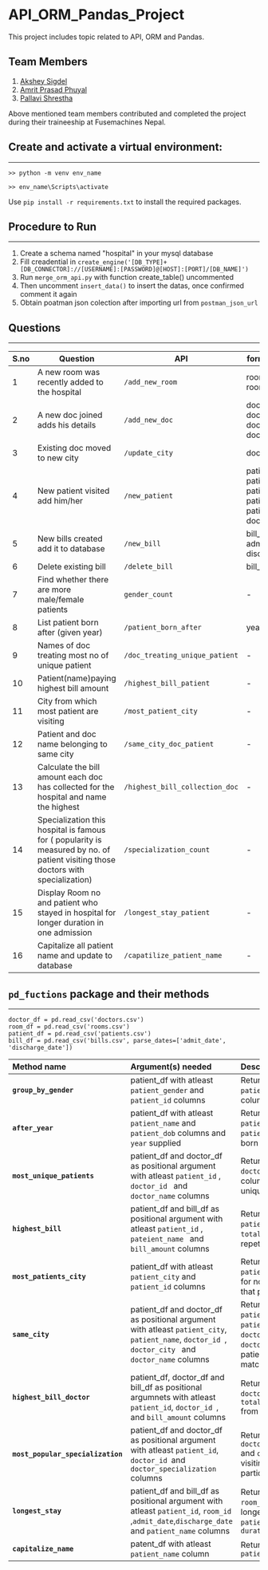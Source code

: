 # API_ORM_Pandas_Project

This project includes topic related to API, ORM and Pandas.  

## Team Members 
1. [Akshey Sigdel](https://github.com/aksigdel)
2. [Amrit Prasad Phuyal](https://github.com/amrit-fuse)
3. [Pallavi Shrestha](https://github.com/stha-pallavii)

Above mentioned team members contributed and completed the project during their traineeship at Fusemachines Nepal.


## Create and activate a virtual environment:
---

`>> python -m venv env_name`

`>> env_name\Scripts\activate`

Use `pip install -r requirements.txt` to install the required packages.


## Procedure to Run
---
1. Create a schema named "hospital"  in your  mysql database 
2. Fill creadential in `create_engine('[DB_TYPE]+[DB_CONNECTOR]://[USERNAME]:[PASSWORD]@[HOST]:[PORT]/[DB_NAME]') `
3. Run `merge_orm_api.py`   with  function  create_table() uncommented 
4. Then uncomment  `insert_data()`  to insert the datas, once confirmed comment it again
5. Obtain poatman json colection after importing url from  `postman_json_url` 


## Questions
---
| **S.no** | **Question**                                                                                                                      | **API**                        | **form-data {key : value}**                                                                           |
| -------- | --------------------------------------------------------------------------------------------------------------------------------- | ------------------------------ | ----------------------------------------------------------------------------------------------------- |
| 1        | A new room was recently added to the hospital                                                                                     | `/add_new_room`                | room_id, room_price_per_day                                                                           |
| 2        | A new doc joined adds his details                                                                                                 | `/add_new_doc`                 | doctor_id, doctor_name, doctor_specialization, doctor_city, doctor_phone                              |
| 3        | Existing doc moved to new city                                                                                                    | `/update_city`                 | doctor_id, doctor_city                                                                                |
| 4        | New patient  visited add him/her                                                                                                  | `/new_patient`                 | patient_id, patient_name, patient_gender, patient_dob,patient_city, patient_phone, room_id, doctor_id |
| 5        | New bills created add it to database                                                                                              | `/new_bill`                    | bill_id, patient_id, admit_date, discharge_date                                                       |
| 6        | Delete existing bill                                                                                                              | `/delete_bill`                 | bill_id                                                                                               |
| 7        | Find whether there are more  male/female patients                                                                                 | `gender_count`                 | -                                                                                                     |
| 8        | List patient born after (given year)                                                                                              | `/patient_born_after`          | year                                                                                                  |
| 9        | Names of doc treating most no of unique patient                                                                                   | `/doc_treating_unique_patient` | -                                                                                                     |
| 10       | Patient(name)paying highest bill amount                                                                                           | `/highest_bill_patient`        | -                                                                                                     |
| 11       | City  from which most patient are visiting                                                                                        | `/most_patient_city`           | -                                                                                                     |
| 12       | Patient and doc name belonging to same city                                                                                       | `/same_city_doc_patient`       | -                                                                                                     |
| 13       | Calculate the bill amount each doc has collected for the hospital and name the highest                                            | `/highest_bill_collection_doc` | -                                                                                                     |
| 14       | Specialization this hospital is famous for ( popularity is measured by no. of patient visiting those doctors with specialization) | `/specialization_count`        | -                                                                                                     |
| 15       | Display Room no  and patient  who stayed in hospital for longer duration in one admission                                         | `/longest_stay_patient`        | -                                                                                                     |
| 16       | Capitalize all  patient name and update to database                                                                               | `/capatilize_patient_name`     | -                                                                                                     |


## `pd_fuctions` package and their methods
---


    doctor_df = pd.read_csv('doctors.csv')
    room_df = pd.read_csv('rooms.csv')
    patient_df = pd.read_csv('patients.csv')
    bill_df = pd.read_csv('bills.csv', parse_dates=['admit_date', 'discharge_date'])

| **Method name**                   | **Argument(s) needed**                                                                                                                              | **Description**                                                                                                                   |
| :-------------------------------- | :-------------------------------------------------------------------------------------------------------------------------------------------------- | :-------------------------------------------------------------------------------------------------------------------------------- |
| **`group_by_gender`**             | patient_df with atleast `patient_gender` and `patient_id` columns                                                                                   | Returns a df with `patient_gender` and `count` columns                                                                            |
| **`after_year`**                  | patient_df with atleast `patient_name` and `patient_dob` columns     and `year` supplied                                                            | Returns a df with `patient_name` and `patient_dob` columns born after 1985                                                        |
| **`most_unique_patients`**        | patient_df and doctor_df as positional argument with atleast `patient_id` , `doctor_id `  and `doctor_name` columns                                 | Returns a df with `doctor_name` and `count` columns with counts of unique patients only                                           |
| **`highest_bill`**                | patient_df and bill_df as positional argument with atleast `patient_id` , `pateient_name `  and `bill_amount` columns                               | Returns a df with columns `patient_name` and `total_bill_amount` from repetative visits                                           |
| **`most_patients_city`**          | patient_df with atleast `patient_city` and `patient_id` columns                                                                                     | Returns a df with columns `patient_city` and `count` for no. of patients from that particular city                                |
| **`same_city`**                   | patient_df and doctor_df as positional argument with atleast `patient_city`, `patient_name`, `doctor_id `, `doctor_city ` and `doctor_name` columns | Returns a df with columns `patient_city`, `patient_name`, `doctor_city ` and `doctor_name` where patients and doctor city matches |
| **`highest_bill_doctor`**         | patient_df, doctor_df and bill_df as positional argumnets with atleast `patient_id`,  `doctor_id `, and `bill_amount` columns                       | Returns a df with columns `doctor_name` and `total_bill_collected` from multiple patients                                         |
| **`most_popular_specialization`** | patient_df and doctor_df as positional argument with atleast `patient_id`, `doctor_id `and `doctor_specialization` columns                          | Returns a df with columns `doctor_specialization` and `count` no of patients visiting doctor with particular specialization       |
| **`longest_stay`**                | patient_df and bill_df as positional argument with atleast `patient_id`, `room_id `,`admit_date`,`discharge_date` and `patient_name` columns        | Returns a df with columns `room_id` as  room of thier longest stay , `patient_name` and `duration_of_stay`                        |
| **`capitalize_name`**             | patent_df with atleast `patient_name` column                                                                                                        | Returns a df with column `patient_name_capitalized`                                                                               |


